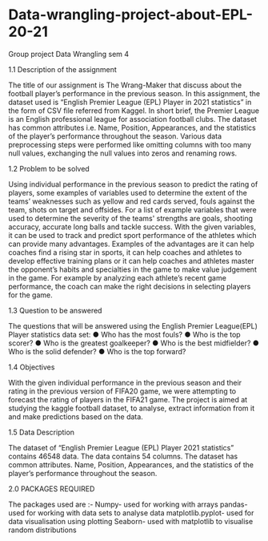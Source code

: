 # Data-wrangling-project-about-EPL-20-21
Group project Data Wrangling sem 4

1.1 Description of the assignment

The title of our assignment is The Wrang-Maker that discuss about the football player’s
performance in the previous season. In this assignment, the dataset used is “English Premier League
(EPL) Player in 2021 statistics” in the form of CSV file referred from Kaggel. In short brief, the Premier
League is an English professional league for association football clubs. The dataset has common
attributes i.e. Name, Position, Appearances, and the statistics of the player’s performance throughout
the season. Various data preprocessing steps were performed like omitting columns with too many null
values, exchanging the null values into zeros and renaming rows.

1.2 Problem to be solved

Using individual performance in the previous season to predict the rating of players,
some examples of variables used to determine the extent of the teams’ weaknesses such as
yellow and red cards served, fouls against the team, shots on target and offsides. For a list of
example variables that were used to determine the severity of the teams' strengths are goals,
shooting accuracy, accurate long balls and tackle success. With the given variables, it can be
used to track and predict sport performance of the athletes which can provide many advantages.
Examples of the advantages are it can help coaches find a rising star in sports, it can help
coaches and athletes to develop effective training plans or it can help coaches and athletes
master the opponent’s habits and specialties in the game to make value judgement in the game.
For example by analyzing each athlete’s recent game performance, the coach can make the
right decisions in selecting players for the game.

1.3 Question to be answered

The questions that will be answered using the English Premier League(EPL) Player statistics
data set:
  ● Who has the most fouls?
  ● Who is the top scorer?
  ● Who is the greatest goalkeeper?
  ● Who is the best midfielder?
  ● Who is the solid defender?
  ● Who is the top forward?
  
1.4 Objectives

With the given individual performance in the previous season and their rating in the
previous version of FIFA20 game, we were attempting to forecast the rating of players in the
FIFA21 game. The project is aimed at studying the kaggle football dataset, to analyse, extract
information from it and make predictions based on the data.

1.5 Data Description

The dataset of “English Premier League (EPL) Player 2021 statistics” contains 46548
data. The data contains 54 columns. The dataset has common attributes. Name, Position,
Appearances, and the statistics of the player’s performance throughout the season.

2.0 PACKAGES REQUIRED

The packages used are :-
Numpy- used for working with arrays
pandas- used for working with data sets to analyse data
matplotlib.pyplot- used for data visualisation using plotting
Seaborn- used with matplotlib to visualise random distributions
